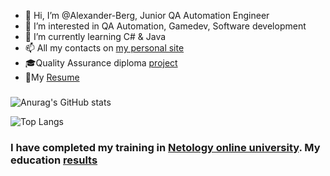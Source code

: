 - 👋 Hi, I’m @Alexander-Berg, Junior QA Automation Engineer
- 👀 I’m interested in QA Automation, Gamedev, Software development
- 🌱 I’m currently learning C# & Java
- 📫 All my contacts on [my personal site](https://alexander-berg.github.io/)
- 🎓Quality Assurance diploma [project](https://github.com/Alexander-Berg/Quality-Assurance-Diploma)
- 📑My [Resume](https://github.com/Alexander-Berg/A.Berg-Resume)                                      


###
![Anurag's GitHub stats](https://github-readme-stats.vercel.app/api?username=Alexander-Berg&show_icons=true&theme=vision-friendly-dark)

![Top Langs](https://github-readme-stats.vercel.app/api/top-langs/?username=Alexander-Berg&langs_count=9)

### I have completed my training in [Netology online university](https://netology.ru). My education [results]()






